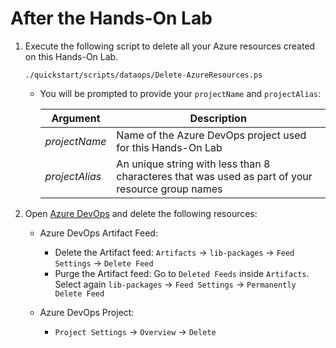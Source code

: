 # After the Hands-On Lab


1. Execute the following script to delete all your Azure resources created on this Hands-On Lab.

    ```poweershell
    ./quickstart/scripts/dataops/Delete-AzureResources.ps
    ```

    - You will be prompted to provide your `projectName` and `projectAlias`:


        |Argument|Description|
        |-----|-----------|
        |_projectName_|Name of the Azure DevOps project used for this Hands-On Lab|
        |_projectAlias_|An unique string with less than 8 characteres that was used as part of your resource group names|


2. Open [Azure DevOps](https://dev.azure.com) and delete the following resources:

    - Azure DevOps Artifact Feed:
        - Delete the Artifact feed: `Artifacts` -> `lib-packages` -> `Feed Settings` -> `Delete Feed`
        - Purge the Artifact feed:
            Go to `Deleted Feeds` inside `Artifacts`. Select again `lib-packages` -> `Feed Settings` -> `Permanently Delete Feed`
    
    - Azure DevOps Project:
        - `Project Settings` -> `Overview` -> `Delete`